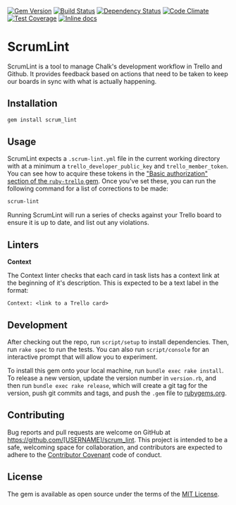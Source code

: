 [![Gem Version](https://badge.fury.io/rb/scrum_lint.svg)](https://badge.fury.io/rb/scrum_lint) [![Build Status](https://travis-ci.org/ChalkSchools/scrum-lint.svg?branch=master)](https://travis-ci.org/ChalkSchools/scrum-lint) [![Dependency Status](https://gemnasium.com/ChalkSchools/scrum-lint.svg)](https://gemnasium.com/ChalkSchools/scrum-lint) [![Code Climate](https://codeclimate.com/github/ChalkSchools/scrum-lint/badges/gpa.svg)](https://codeclimate.com/github/ChalkSchools/scrum-lint)
[![Test Coverage](https://codeclimate.com/github/ChalkSchools/scrum-lint/badges/coverage.svg)](https://codeclimate.com/github/ChalkSchools/scrum-lint/coverage) [![Inline docs](http://inch-ci.org/github/chalkschools/scrum-lint.svg?branch=master)](http://inch-ci.org/github/chalkschools/scrum-lint)

# ScrumLint

ScrumLint is a tool to manage Chalk's development workflow in Trello and
Github. It provides feedback based on actions that need to be taken to keep our
boards in sync with what is actually happening.

## Installation

```sh
gem install scrum_lint
```

## Usage

ScrumLint expects a `.scrum-lint.yml` file in the current working directory
with at a minimum a `trello_developer_public_key` and `trello_member_token`.
You can see how to acquire these tokens in the ["Basic authorization" section
of the `ruby-trello`
gem](https://github.com/jeremytregunna/ruby-trello#basic-authorization). Once
you've set these, you can run the following command for a list of corrections
to be made:

```sh
scrum-lint
```

Running ScrumLint will run a series of checks against your Trello board to
ensure it is up to date, and list out any violations.

## Linters

**Context**

The Context linter checks that each card in task lists has a context link at
the beginning of it's description. This is expected to be a text label in the
format:

```
Context: <link to a Trello card>
```

## Development

After checking out the repo, run `script/setup` to install dependencies. Then,
run `rake spec` to run the tests. You can also run `script/console` for an
interactive prompt that will allow you to experiment.

To install this gem onto your local machine, run `bundle exec rake install`. To
release a new version, update the version number in `version.rb`, and then run
`bundle exec rake release`, which will create a git tag for the version, push
git commits and tags, and push the `.gem` file to
[rubygems.org](https://rubygems.org).

## Contributing

Bug reports and pull requests are welcome on GitHub at
https://github.com/[USERNAME]/scrum_lint. This project is intended to be a
safe, welcoming space for collaboration, and contributors are expected to
adhere to the [Contributor Covenant](http://contributor-covenant.org) code of
conduct.


## License

The gem is available as open source under the terms of the [MIT
License](http://opensource.org/licenses/MIT).
